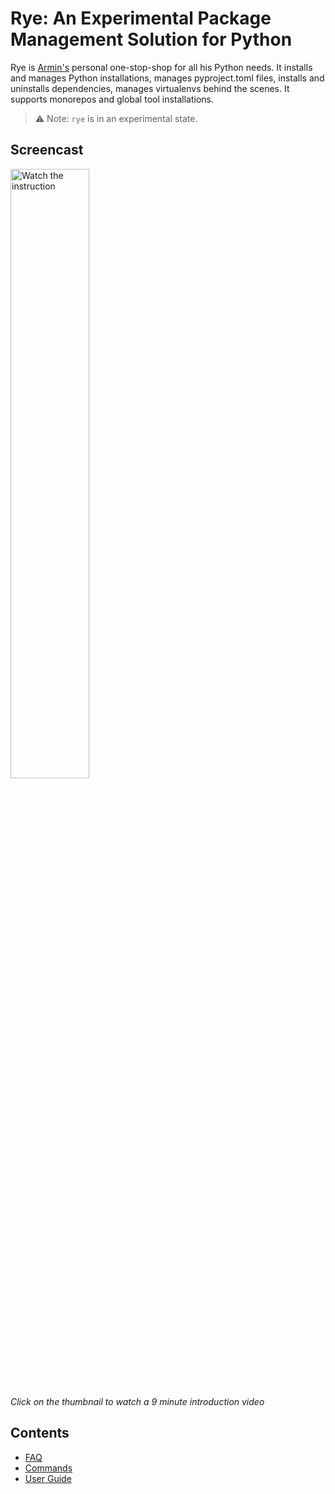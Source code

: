 # Rye: An Experimental Package Management Solution for Python

Rye is [Armin's](https://github.com/mitsuhiko) personal one-stop-shop for all
his Python needs. It installs and manages Python installations, manages
pyproject.toml files, installs and uninstalls dependencies, manages virtualenvs
behind the scenes. It supports monorepos and global tool installations.

> ⚠️ Note: `rye` is in an experimental state.

## Screencast

<a href="https://youtu.be/CyI8TBuKPF0">
  <img src="https://img.youtube.com/vi/CyI8TBuKPF0/sddefault.jpg" alt="Watch the instruction" width="50%">
</a>
<p><em>Click on the thumbnail to watch a 9 minute introduction video</em></p>

## Contents

* [FAQ](./faq.md)
* [Commands](./commands.md)
* [User Guide](./guide.md)

